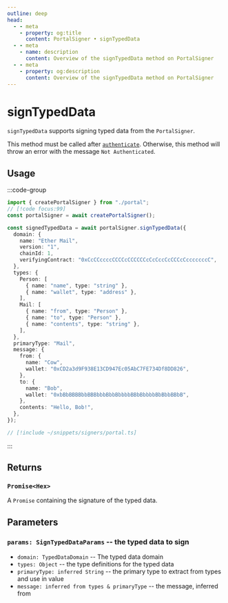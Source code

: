 ```yaml
---
outline: deep
head:
  - - meta
    - property: og:title
      content: PortalSigner • signTypedData
  - - meta
    - name: description
      content: Overview of the signTypedData method on PortalSigner
  - - meta
    - property: og:description
      content: Overview of the signTypedData method on PortalSigner
---
```


# signTypedData

`signTypedData` supports signing typed data from the `PortalSigner`.

This method must be called after [`authenticate`](/packages/aa-signers/portal/authenticate). Otherwise, this method will throw an error with the message `Not Authenticated`.

## Usage

:::code-group

```ts [example.ts]
import { createPortalSigner } from "./portal";
// [!code focus:99]
const portalSigner = await createPortalSigner();

const signedTypedData = await portalSigner.signTypedData({
  domain: {
    name: "Ether Mail",
    version: "1",
    chainId: 1,
    verifyingContract: "0xCcCCccccCCCCcCCCCCCcCcCccCcCCCcCcccccccC",
  },
  types: {
    Person: [
      { name: "name", type: "string" },
      { name: "wallet", type: "address" },
    ],
    Mail: [
      { name: "from", type: "Person" },
      { name: "to", type: "Person" },
      { name: "contents", type: "string" },
    ],
  },
  primaryType: "Mail",
  message: {
    from: {
      name: "Cow",
      wallet: "0xCD2a3d9F938E13CD947Ec05AbC7FE734Df8DD826",
    },
    to: {
      name: "Bob",
      wallet: "0xbBbBBBBbbBBBbbbBbbBbbbbBBbBbbbbBbBbbBBbB",
    },
    contents: "Hello, Bob!",
  },
});
```

```ts [portal.ts]
// [!include ~/snippets/signers/portal.ts]
```

:::

## Returns

### `Promise<Hex>`

A `Promise` containing the signature of the typed data.

## Parameters

### `params: SignTypedDataParams` -- the typed data to sign

- `domain: TypedDataDomain` -- The typed data domain
- `types: Object` -- the type definitions for the typed data
- `primaryType: inferred String` -- the primary type to extract from types and use in value
- `message: inferred from types & primaryType` -- the message, inferred from
